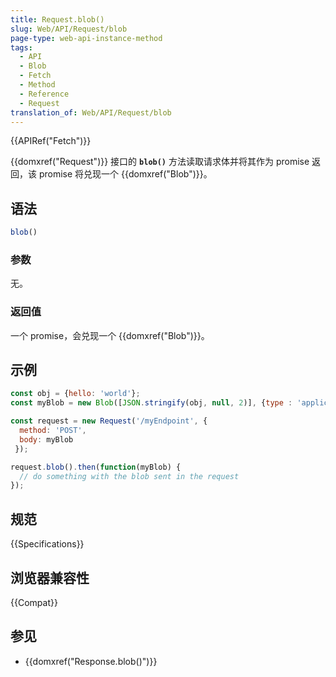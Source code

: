 ```yaml
---
title: Request.blob()
slug: Web/API/Request/blob
page-type: web-api-instance-method
tags:
  - API
  - Blob
  - Fetch
  - Method
  - Reference
  - Request
translation_of: Web/API/Request/blob
---
```

{{APIRef("Fetch")}}

{{domxref("Request")}} 接口的 **`blob()`** 方法读取请求体并将其作为 promise 返回，该 promise 将兑现一个 {{domxref("Blob")}}。

## 语法

```js
blob()
```

### 参数

无。

### 返回值

一个 promise，会兑现一个 {{domxref("Blob")}}。

## 示例

```js
const obj = {hello: 'world'};
const myBlob = new Blob([JSON.stringify(obj, null, 2)], {type : 'application/json'});

const request = new Request('/myEndpoint', {
  method: 'POST',
  body: myBlob
 });

request.blob().then(function(myBlob) {
  // do something with the blob sent in the request
});
```

## 规范

{{Specifications}}

## 浏览器兼容性

{{Compat}}

## 参见

- {{domxref("Response.blob()")}}
